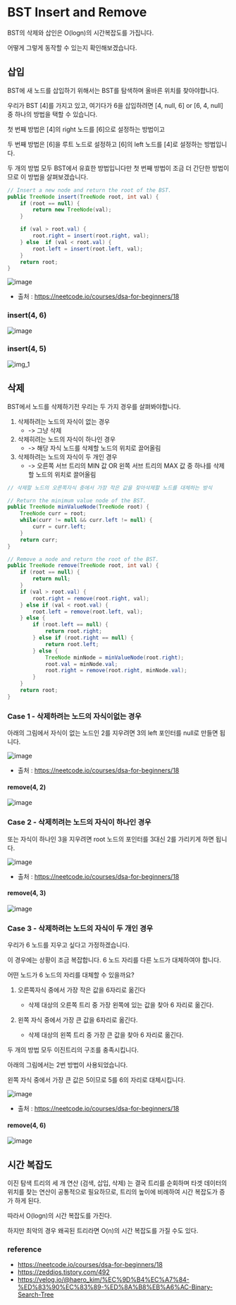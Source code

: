 # BST Insert and Remove

BST의 삭제와 삽인은 O(logn)의 시간복잡도를 가집니다.

어떻게 그렇게 동작할 수 있는지 확인해보겠습니다.

## 삽입

BST에 새 노드를 삽입하기 위해서는 BST를 탐색하며 올바른 위치를 찾아야합니다.

우리가 BST [4]를 가지고 있고, 여기다가 6을 삽입하려면 [4, null, 6] or [6, 4, null] 중 하나의 방법을 택할 수 있습니다.

첫 번째 방법은 [4]의 right 노드를 [6]으로 설정하는 방법이고

두 번째 방법은 [6]을 루트 노드로 설정하고 [6]의 left 노드를 [4]로 설정하는 방법입니다.

두 개의 방법 모두 BST에서 유효한 방법입니다만 첫 번째 방법이 조금 더 간단한 방법이므로 이 방법을 살펴보겠습니다.

```java
// Insert a new node and return the root of the BST.
public TreeNode insert(TreeNode root, int val) {
    if (root == null) {
        return new TreeNode(val);
    }

    if (val > root.val) {
        root.right = insert(root.right, val);
    } else  if (val < root.val) {
        root.left = insert(root.left, val);
    }
    return root;
}
```
![image](https://github.com/hwibaski/java-problem-solving/assets/85930725/dcbf8c9e-c79a-4e16-8589-cf387227cdbb)


- 출처 : https://neetcode.io/courses/dsa-for-beginners/18

### insert(4, 6)
![image](https://github.com/hwibaski/java-problem-solving/assets/85930725/5b9d09bd-64a5-420f-8b0f-e768a8026a78)

### insert(4, 5)
![img_1](https://github.com/hwibaski/java-problem-solving/assets/85930725/48ed2d9b-6fe7-40df-b778-d889a35436b6)


## 삭제

BST에서 노드를 삭제하기전 우리는 두 가지 경우를 살펴봐야합니다.

1. 삭제하려는 노드의 자식이 없는 경우
    - -> 그냥 삭제
2. 삭제히려는 노드의 자식이 하나인 경우
    - -> 해당 자식 노드를 삭제할 노드의 위치로 끌어올림
3. 삭제하려는 노드의 자식이 두 개인 경우
    - -> 오른쪽 서브 트리의 MIN 값 OR 왼쪽 서브 트리의 MAX 값 중 하나를 삭제할 노드의 위치로 끌어올림

```java
// 삭제할 노드의 오른쪽자식 중에서 가장 작은 값을 찾아삭제할 노드를 대체하는 방식 

// Return the minimum value node of the BST.
public TreeNode minValueNode(TreeNode root) {
    TreeNode curr = root;
    while(curr != null && curr.left != null) {
        curr = curr.left;
    }
    return curr;
}

// Remove a node and return the root of the BST.
public TreeNode remove(TreeNode root, int val) {
    if (root == null) {
        return null;
    }
    if (val > root.val) {
        root.right = remove(root.right, val);
    } else if (val < root.val) {
        root.left = remove(root.left, val);
    } else {
        if (root.left == null) {
            return root.right;
        } else if (root.right == null) {
            return root.left;
        } else {
            TreeNode minNode = minValueNode(root.right);
            root.val = minNode.val;
            root.right = remove(root.right, minNode.val);
        }
    }
    return root;
}    
```

### Case 1 - 삭제하려는 노드의 자식이없는 경우

아래의 그림에서 자식이 없는 노드인 2를 지우려면 3의 left 포인터를 null로 만들면 됩니다.

![image](https://github.com/hwibaski/java-problem-solving/assets/85930725/2db4cda6-e8ee-4a5b-a278-182b86570bff)
- 출처 : https://neetcode.io/courses/dsa-for-beginners/18

#### remove(4, 2)
![image](https://github.com/hwibaski/java-problem-solving/assets/85930725/0ecfbfd4-5e23-425b-b6ef-9de883ed57fa)


### Case 2 - 삭제히려는 노드의 자식이 하나인 경우

또는 자식이 하나인 3을 지우려면 root 노드의 포인터를 3대신 2를 가리키게 하면 됩니다.

![image](https://github.com/hwibaski/java-problem-solving/assets/85930725/55a9ff0c-90d0-41ff-9609-016ed6ae794b)

- 출처 : https://neetcode.io/courses/dsa-for-beginners/18

#### remove(4, 3)
![image](https://github.com/hwibaski/java-problem-solving/assets/85930725/f6f9df5f-40e6-4a27-9f83-76e0514603d0)

### Case 3 - 삭제하려는 노드의 자식이 두 개인 경우

우리가 6 노드를 지우고 싶다고 가정하겠습니다.

이 경우에는 상황이 조금 복잡합니다. 6 노드 자리를 다른 노드가 대체하여야 합니다.

어떤 노드가 6 노드의 자리를 대체할 수 있을까요?

1. 오른쪽자식 중에서 가장 작은 값을 6자리로 옮긴다
    - 삭제 대상의 오른쪽 트리 중 가장 왼쪽에 있는 값을 찾아 6 자리로 옮긴다.

2. 왼쪽 자식 중에서 가장 큰 값을 6자리로 옮긴다.
    - 삭제 대상의 왼쪽 트리 중 가장 큰 값을 찾아 6 자리로 옮긴다.

두 개의 방법 모두 이진트리의 구조를 충족시킵니다.

아래의 그림에서는 2번 방법이 사용되었습니다.

왼쪽 자식 중에서 가장 큰 값은 5이므로 5를 6의 자리로 대체시킵니다.

![image](https://github.com/hwibaski/java-problem-solving/assets/85930725/cca9715d-6f4a-4123-919a-79ff759e4767)

- 출처 : https://neetcode.io/courses/dsa-for-beginners/18

#### remove(4, 6)

![image](https://github.com/hwibaski/java-problem-solving/assets/85930725/b6e4c56d-0d2b-4c3e-82b0-65962a845283)




## 시간 복잡도

이진 탐색 트리의 세 개 연산 (검색, 삽입, 삭제) 는 결국 트리를 순회하며 타겟 데이터의 위치를 찾는 연산이 공통적으로 필요하므로, 트리의 높이에 비례하여 시간 복잡도가 증가 하게 된다.

따라서 O(logn)의 시간 복잡도를 가진다.

하지만 최악의 경우 왜곡된 트리라면 O(n)의 시간 복잡도를 가질 수도 있다.

### reference

- https://neetcode.io/courses/dsa-for-beginners/18
- https://zeddios.tistory.com/492
- https://velog.io/@haero_kim/%EC%9D%B4%EC%A7%84-%ED%83%90%EC%83%89-%ED%8A%B8%EB%A6%AC-Binary-Search-Tree

